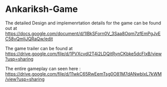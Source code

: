 # Ankariksh-Game

The detailed Design and implemenrtation details for the game can be found out at https://docs.google.com/document/d/1lBkSForn0V_3Saa8Oqm7zfEmPgJvEC58vQmljJQRaQw/edit 

The game trailer can be found at https://drive.google.com/file/d/1PVXcvdI2T4i2LDQitRynCKbke5dcFIxB/view?usp=sharing

The entire gameplay can seen here : https://drive.google.com/file/d/11wkC65RwEemTsg0O81M7dANwblxL7kWM/view?usp=sharing
